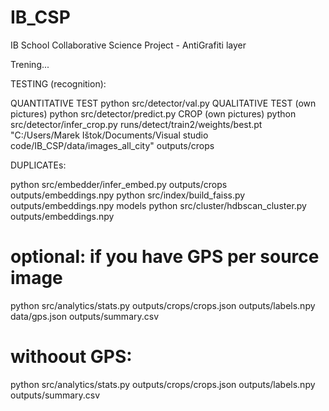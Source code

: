 # IB_CSP
IB School Collaborative Science Project - AntiGrafiti layer

Trening...

TESTING (recognition): 

QUANTITATIVE TEST python src/detector/val.py
QUALITATIVE TEST (own pictures) python src/detector/predict.py
CROP (own pictures) python src/detector/infer_crop.py  runs/detect/train2/weights/best.pt "C:/Users/Marek Ištok/Documents/Visual studio code/IB_CSP/data/images_all_city" outputs/crops

DUPLICATEs:

python src/embedder/infer_embed.py outputs/crops outputs/embeddings.npy
python src/index/build_faiss.py outputs/embeddings.npy models
python src/cluster/hdbscan_cluster.py outputs/embeddings.npy
# optional: if you have GPS per source image
python src/analytics/stats.py outputs/crops/crops.json outputs/labels.npy data/gps.json outputs/summary.csv
# withoout GPS:
python src/analytics/stats.py outputs/crops/crops.json outputs/labels.npy outputs/summary.csv